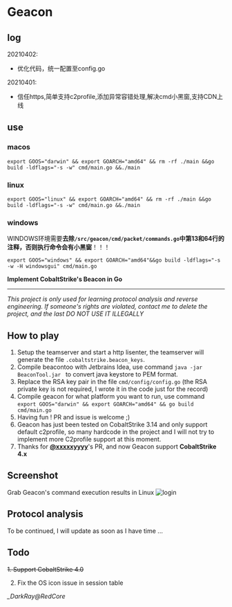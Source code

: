 # Geacon



## log


20210402:

* 优化代码，统一配置至config.go


20210401:

* 信任https,简单支持c2profile,添加异常容错处理,解决cmd小黑窗,支持CDN上线


## use


### macos
```
export GOOS="darwin" && export GOARCH="amd64" && rm -rf ./main &&go build -ldflags="-s -w" cmd/main.go &&./main
```
### linux
```
export GOOS="linux" && export GOARCH="amd64" && rm -rf ./main &&go build -ldflags="-s -w" cmd/main.go &&./main
```
### windows

WINDOWS环境需要**去除`/src/geacon/cmd/packet/commands.go`中第13和64行的注释，否则执行命令会有小黑窗**！！！

```
export GOOS="windows" && export GOARCH="amd64"&&go build -ldflags="-s -w -H windowsgui" cmd/main.go
```




**Implement CobaltStrike's Beacon in Go**

----

*This project is only used for learning protocol analysis and reverse engineering. If someone's rights are violated, contact me to delete the project, and the last DO NOT USE IT ILLEGALLY*



## How to play

1. Setup the teamserver and start a http lisenter, the teamserver will generate the file `.cobaltstrike.beacon_keys`.
2. Compile beacontoo with Jetbrains Idea, use command `java -jar BeaconTool.jar ` to convert java keystore to PEM format.
3. Replace the RSA key pair in the file `cmd/config/config.go` (the RSA private key is not required, I wrote it in the code just for the record)
4. Compile geacon for what platform you want to run, use command `export GOOS="darwin" && export GOARCH="amd64" && go build cmd/main.go`
5. Having fun ! PR and issue is welcome ;)
6. Geacon has just been tested on CobaltStrike 3.14 and only support default c2profile, so many hardcode in the project and I will not try to implement more C2profile support at this moment.
7. Thanks for **[@xxxxxyyyy](https://github.com/xxxxxyyyy)**'s PR, and now Geacon support **CobaltStrike 4.x** 

## Screenshot

Grab Geacon's command execution results in Linux
![login](https://github.com/darkr4y/geacon/raw/master/screenshots/sc.png)



## Protocol analysis

To be continued, I will update as soon as I have time ...



## Todo

~~1. Support CobaltStrike 4.0~~

2. Fix the OS icon issue in session table

*_DarkRay@RedCore*

